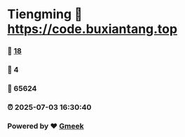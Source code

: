 # Tiengming :link: https://code.buxiantang.top 
### :page_facing_up: [18](https://code.buxiantang.top/tag.html) 
### :speech_balloon: 4 
### :hibiscus: 65624 
### :alarm_clock: 2025-07-03 16:30:40 
### Powered by :heart: [Gmeek](https://github.com/Meekdai/Gmeek)
